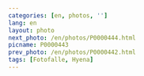 ```yaml
---
categories: [en, photos, '']
lang: en
layout: photo
next_photo: /en/photos/P0000444.html
picname: P0000443
prev_photo: /en/photos/P0000442.html
tags: [Fotofalle, Hyena]
---
```

